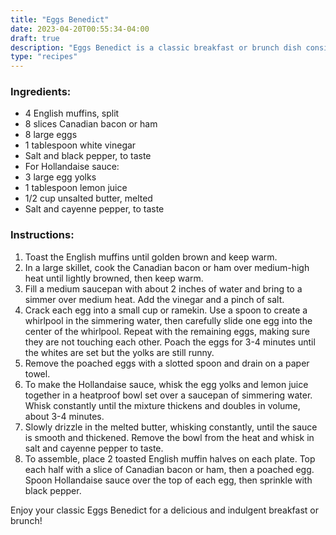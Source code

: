 ```yaml
---
title: "Eggs Benedict"
date: 2023-04-20T00:55:34-04:00
draft: true
description: "Eggs Benedict is a classic breakfast or brunch dish consisting of a toasted English muffin, topped with Canadian bacon or ham, a poached egg, and Hollandaise sauce. The dish is named after a New York City restaurant, and its origin is unclear, though it is believed to have been created in the late 19th century. Eggs Benedict is a rich and indulgent dish that is popular around the world and is often served with a side of roasted potatoes or mixed greens."
type: "recipes"
---
```


### Ingredients:

- 4 English muffins, split
- 8 slices Canadian bacon or ham
- 8 large eggs
- 1 tablespoon white vinegar
- Salt and black pepper, to taste
- For Hollandaise sauce:
-    3 large egg yolks
-    1 tablespoon lemon juice
-    1/2 cup unsalted butter, melted
-    Salt and cayenne pepper, to taste

### Instructions:

1. Toast the English muffins until golden brown and keep warm.
1. In a large skillet, cook the Canadian bacon or ham over medium-high heat until lightly browned, then keep warm.
1. Fill a medium saucepan with about 2 inches of water and bring to a simmer over medium heat. Add the vinegar and a pinch of salt.
1. Crack each egg into a small cup or ramekin. Use a spoon to create a whirlpool in the simmering water, then carefully slide one egg into the center of the whirlpool. Repeat with the remaining eggs, making sure they are not touching each other. Poach the eggs for 3-4 minutes until the whites are set but the yolks are still runny.
1. Remove the poached eggs with a slotted spoon and drain on a paper towel.
1. To make the Hollandaise sauce, whisk the egg yolks and lemon juice together in a heatproof bowl set over a saucepan of simmering water. Whisk constantly until the mixture thickens and doubles in volume, about 3-4 minutes.
1. Slowly drizzle in the melted butter, whisking constantly, until the sauce is smooth and thickened. Remove the bowl from the heat and whisk in salt and cayenne pepper to taste.
1. To assemble, place 2 toasted English muffin halves on each plate. Top each half with a slice of Canadian bacon or ham, then a poached egg. Spoon Hollandaise sauce over the top of each egg, then sprinkle with black pepper.

Enjoy your classic Eggs Benedict for a delicious and indulgent breakfast or brunch!